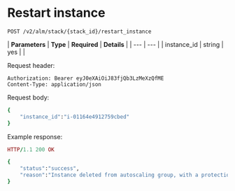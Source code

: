 # Restart instance

```text
POST /v2/alm/stack/{stack_id}/restart_instance
```

| **Parameters** | **Type** | **Required** | **Details** |
| --- | --- |
| instance\_id | string | yes |  |

Request header:

```text
Authorization: Bearer eyJ0eXAiOiJ83fjQb3LzMeXzQfME
Content-Type: application/json
```

Request body:

```ruby
{
    "instance_id":"i-01164e4912759cbed"
}
```

Example response:

```ruby
HTTP/1.1 200 OK

{
    "status":"success",
    "reason":"Instance deleted from autoscaling group, with a protection of 3600 seconds."
}
```

